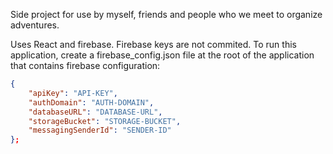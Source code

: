 Side project for use by myself, friends and people who we meet to organize adventures.

Uses React and firebase. Firebase keys are not commited. To run this application, create a firebase_config.json file at the root of the application that contains firebase configuration:

```json
{
    "apiKey": "API-KEY",
    "authDomain": "AUTH-DOMAIN",
    "databaseURL": "DATABASE-URL",
    "storageBucket": "STORAGE-BUCKET",
    "messagingSenderId": "SENDER-ID"
};
```
